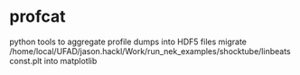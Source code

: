 # profcat
python tools to aggregate profile dumps into HDF5 files
migrate
/home/local/UFAD/jason.hackl/Work/run_nek_examples/shocktube/linbeatsconst.plt
into matplotlib
